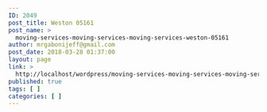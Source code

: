 ```yaml
---
ID: 2049
post_title: Weston 05161
post_name: >
  moving-services-moving-services-moving-services-weston-05161
author: mrgabonijeff@gmail.com
post_date: 2018-03-28 01:37:00
layout: page
link: >
  http://localhost/wordpress/moving-services-moving-services-moving-services-weston-05161/
published: true
tags: [ ]
categories: [ ]
---
```

